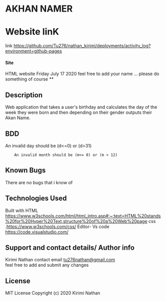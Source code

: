 # AKHAN NAMER
# Website linK
link https://github.com/Tu276/nathan_kirimi/deployments/activity_log?environment=github-pages
#### Site
HTML website Friday July 17 2020
feel free to add your name ... please do something of course **
## Description
 Web application that takes a user's birthday and calculates the day of the week they were born and then depending on their gender outputs their Akan Name.   
## BDD
An invalid day should be (d<=0) or (d>31)

        An invalid month should be (m<= 0) or (m > 12)  

## Known Bugs
There are no bugs that i know of  
## Technologies Used
Built with HTML https://www.w3schools.com/html/html_intro.asp#:~:text=HTML%20stands%20for%20Hyper%20Text,structure%20of%20a%20Web%20page
css .https://www.w3schools.com/css/
Editor- Vs code https://code.visualstudio.com/
## Support and contact details/ Author info
Kirimi Nathan 
contact email tu276nathan@gmail.com   
feel free to add and submit any changes 
## License
MIT License
Copyright (c) 2020 Kirimi Nathan 
  
